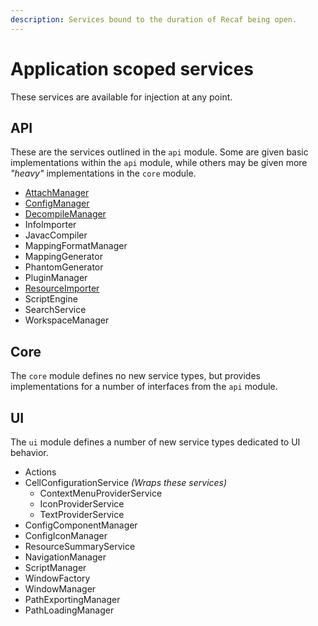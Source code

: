 ```yaml
---
description: Services bound to the duration of Recaf being open.
---
```


# Application scoped services

These services are available for injection at any point.

## API

These are the services outlined in the `api` module. Some are given basic implementations within the `api` module, while others may be given more _"heavy"_ implementations in the `core` module.

* [AttachManager](attachmanager.md)
* [ConfigManager](configmanager.md)
* [DecompileManager](decompilemanager.md)
* InfoImporter
* JavacCompiler
* MappingFormatManager
* MappingGenerator
* PhantomGenerator
* PluginManager
* [ResourceImporter](resourceimporter.md)
* ScriptEngine
* SearchService
* WorkspaceManager

## Core

The `core` module defines no new service types, but provides implementations for a number of interfaces from the `api` module.

## UI

The `ui` module defines a number of new service types dedicated to UI behavior.

* Actions
* CellConfigurationService _(Wraps these services)_
  * ContextMenuProviderService
  * IconProviderService
  * TextProviderService
* ConfigComponentManager
* ConfigIconManager
* ResourceSummaryService
* NavigationManager
* ScriptManager
* WindowFactory
* WindowManager
* PathExportingManager
* PathLoadingManager

